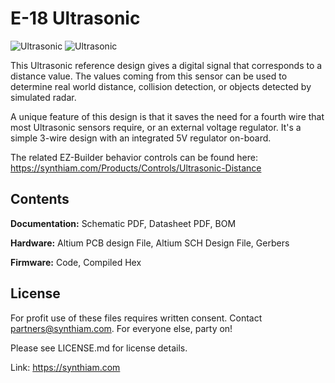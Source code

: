 # E-18 Ultrasonic

![Ultrasonic](https://live.staticflickr.com/65535/47744685401_8ac3556f95_k.jpg)
![Ultrasonic](https://live.staticflickr.com/65535/32801182167_54b761051f_k.jpg)

This Ultrasonic reference design gives a digital signal that corresponds to a distance value. The values coming from this sensor can be used to determine real world distance, collision detection, or objects detected by simulated radar.

A unique feature of this design is that it saves the need for a fourth wire that most Ultrasonic sensors require, or an external voltage regulator. It's a simple 3-wire design with an integrated 5V regulator on-board.

The related EZ-Builder behavior controls can be found here: https://synthiam.com/Products/Controls/Ultrasonic-Distance

## Contents

**Documentation:** Schematic PDF, Datasheet PDF, BOM

**Hardware:** Altium PCB design File, Altium SCH Design File, Gerbers

**Firmware:** Code, Compiled Hex

## License

For profit use of these files requires written consent. Contact partners@synthiam.com. For everyone else, party on!

Please see LICENSE.md for license details.

Link: https://synthiam.com
